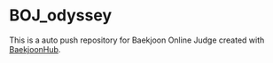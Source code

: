 # BOJ_odyssey
This is a auto push repository for Baekjoon Online Judge created with [BaekjoonHub](https://github.com/BaekjoonHub/BaekjoonHub).
